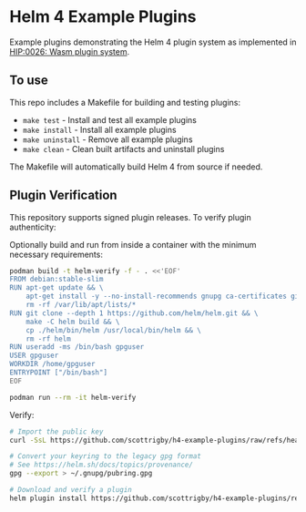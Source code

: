 # Helm 4 Example Plugins

Example plugins demonstrating the Helm 4 plugin system as implemented in [HIP:0026: Wasm plugin system](https://github.com/helm/community/blob/main/hips/hip-0026.md).

## To use

This repo includes a Makefile for building and testing plugins:

- `make test` - Install and test all example plugins
- `make install` - Install all example plugins
- `make uninstall` - Remove all example plugins
- `make clean` - Clean built artifacts and uninstall plugins

The Makefile will automatically build Helm 4 from source if needed.


## Plugin Verification

This repository supports signed plugin releases. To verify plugin authenticity:

Optionally build and run from inside a container with the minimum necessary requirements:

```bash
podman build -t helm-verify -f - . <<'EOF'
FROM debian:stable-slim
RUN apt-get update && \
    apt-get install -y --no-install-recommends gnupg ca-certificates git make golang build-essential curl && \
    rm -rf /var/lib/apt/lists/*
RUN git clone --depth 1 https://github.com/helm/helm.git && \
    make -C helm build && \
    cp ./helm/bin/helm /usr/local/bin/helm && \
    rm -rf helm
RUN useradd -ms /bin/bash gpguser
USER gpguser
WORKDIR /home/gpguser
ENTRYPOINT ["/bin/bash"]
EOF

podman run --rm -it helm-verify
```

Verify:

```bash
# Import the public key
curl -SsL https://github.com/scottrigby/h4-example-plugins/raw/refs/heads/main/public-key.asc | gpg --import

# Convert your keyring to the legacy gpg format
# See https://helm.sh/docs/topics/provenance/
gpg --export > ~/.gnupg/pubring.gpg

# Download and verify a plugin
helm plugin install https://github.com/scottrigby/h4-example-plugins/releases/download/example-cli-0.1.0/example-cli-0.1.0.tgz
```
